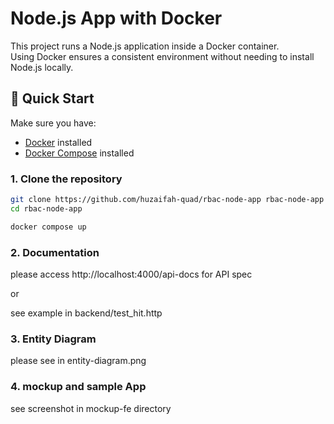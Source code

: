 # Node.js App with Docker

This project runs a Node.js application inside a Docker container.  
Using Docker ensures a consistent environment without needing to install Node.js locally.

## 🚀 Quick Start

Make sure you have:

- [Docker](https://docs.docker.com/get-docker/) installed
- [Docker Compose](https://docs.docker.com/compose/install/) installed

### 1. Clone the repository

```bash
git clone https://github.com/huzaifah-quad/rbac-node-app rbac-node-app
cd rbac-node-app

docker compose up
```

### 2. Documentation
please access http://localhost:4000/api-docs for API spec

or 

see example in backend/test_hit.http


### 3. Entity Diagram
please see in entity-diagram.png


### 4. mockup and sample App
see screenshot in mockup-fe directory